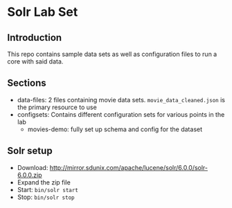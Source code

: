 # Solr Lab Set

## Introduction

This repo contains sample data sets as well as configuration files to run a core with said data.

## Sections
* data-files: 2 files containing movie data sets.  `movie_data_cleaned.json` is the primary resource to use
* configsets: Contains different configuration sets for various points in the lab
	* movies-demo: fully set up schema and config for the dataset

## Solr setup
* Download: http://mirror.sdunix.com/apache/lucene/solr/6.0.0/solr-6.0.0.zip
* Expand the zip file
* Start: `bin/solr start`
* Stop: `bin/solr stop`

